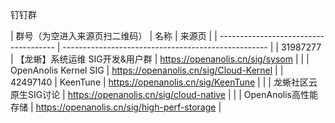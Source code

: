 钉钉群

| 群号（为空进入来源页扫二维码） | 名称 | 来源页 |
| ------------------------------------- | --------------------------------------------------- |
| 31987277 | 【龙蜥】系统运维 SIG开发&用户群 | https://openanolis.cn/sig/sysom |
| | OpenAnolis Kernel SIG | https://openanolis.cn/sig/Cloud-Kernel |
| 42497140 | KeenTune | https://openanolis.cn/sig/KeenTune |
| | 龙蜥社区云原生SIG讨论 | https://openanolis.cn/sig/cloud-native |
| | OpenAnolis高性能存储 | https://openanolis.cn/sig/high-perf-storage |

